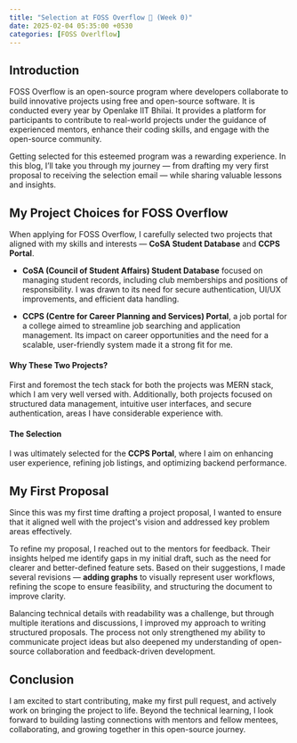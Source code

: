 ```yaml
---
title: "Selection at FOSS Overflow 🚀 (Week 0)"
date: 2025-02-04 05:35:00 +0530
categories: [FOSS Overlflow]
---
```



## Introduction
FOSS Overflow is an open-source program where developers collaborate to build innovative projects using free and open-source software. It is conducted every year by Openlake IIT Bhilai. It provides a platform for participants to contribute to real-world projects under the guidance of experienced mentors, enhance their coding skills, and engage with the open-source community.

Getting selected for this esteemed program was a rewarding experience. In this blog, I’ll take you through my journey — from drafting my very first proposal to receiving the selection email — while sharing valuable lessons and insights.

## My Project Choices for FOSS Overflow
When applying for FOSS Overflow, I carefully selected two projects that aligned with my skills and interests — **CoSA Student Database** and **CCPS Portal**.

- **CoSA (Council of Student Affairs) Student Database** focused on managing student records, including club memberships and positions of responsibility. I was drawn to its need for secure authentication, UI/UX improvements, and efficient data handling.

- **CCPS (Centre for Career Planning and Services) Portal**, a job portal for a college aimed to streamline job searching and application management. Its impact on career opportunities and the need for a scalable, user-friendly system made it a strong fit for me.

#### Why These Two Projects?
First and foremost the tech stack for both the projects was MERN stack, which I am very well versed with. Additionally, both projects focused on structured data management, intuitive user interfaces, and secure authentication, areas I have considerable experience with.

#### The Selection
I was ultimately selected for the **CCPS Portal**, where I aim on enhancing user experience, refining job listings, and optimizing backend performance.

## My First Proposal
Since this was my first time drafting a project proposal, I wanted to ensure that it aligned well with the project's vision and addressed key problem areas effectively.

To refine my proposal, I reached out to the mentors for feedback. Their insights helped me identify gaps in my initial draft, such as the need for clearer and better-defined feature sets. Based on their suggestions, I made several revisions — **adding graphs** to visually represent user workflows, refining the scope to ensure feasibility, and structuring the document to improve clarity.

Balancing technical details with readability was a challenge, but through multiple iterations and discussions, I improved my approach to writing structured proposals. The process not only strengthened my ability to communicate project ideas but also deepened my understanding of open-source collaboration and feedback-driven development.

## Conclusion
I am excited to start contributing, make my first pull request, and actively work on bringing the project to life. Beyond the technical learning, I look forward to building lasting connections with mentors and fellow mentees, collaborating, and growing together in this open-source journey.






